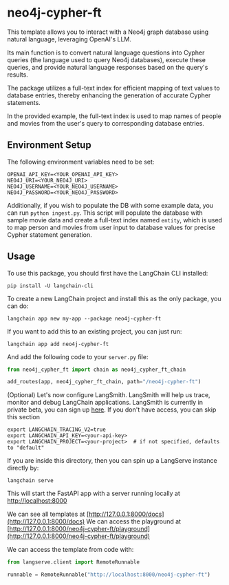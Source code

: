 
# neo4j-cypher-ft

This template allows you to interact with a Neo4j graph database using natural language, leveraging OpenAI's LLM. 

Its main function is to convert natural language questions into Cypher queries (the language used to query Neo4j databases), execute these queries, and provide natural language responses based on the query's results. 

The package utilizes a full-text index for efficient mapping of text values to database entries, thereby enhancing the generation of accurate Cypher statements. 

In the provided example, the full-text index is used to map names of people and movies from the user's query to corresponding database entries.

## Environment Setup

The following environment variables need to be set:

```
OPENAI_API_KEY=<YOUR_OPENAI_API_KEY>
NEO4J_URI=<YOUR_NEO4J_URI>
NEO4J_USERNAME=<YOUR_NEO4J_USERNAME>
NEO4J_PASSWORD=<YOUR_NEO4J_PASSWORD>
```

Additionally, if you wish to populate the DB with some example data, you can run `python ingest.py`.
This script will populate the database with sample movie data and create a full-text index named `entity`, which is used to map person and movies from user input to database values for precise Cypher statement generation.


## Usage

To use this package, you should first have the LangChain CLI installed:

```shell
pip install -U langchain-cli
```

To create a new LangChain project and install this as the only package, you can do:

```shell
langchain app new my-app --package neo4j-cypher-ft
```

If you want to add this to an existing project, you can just run:

```shell
langchain app add neo4j-cypher-ft
```

And add the following code to your `server.py` file:
```python
from neo4j_cypher_ft import chain as neo4j_cypher_ft_chain

add_routes(app, neo4j_cypher_ft_chain, path="/neo4j-cypher-ft")
```

(Optional) Let's now configure LangSmith. 
LangSmith will help us trace, monitor and debug LangChain applications. 
LangSmith is currently in private beta, you can sign up [here](https://smith.langchain.com/). 
If you don't have access, you can skip this section


```shell
export LANGCHAIN_TRACING_V2=true
export LANGCHAIN_API_KEY=<your-api-key>
export LANGCHAIN_PROJECT=<your-project>  # if not specified, defaults to "default"
```

If you are inside this directory, then you can spin up a LangServe instance directly by:

```shell
langchain serve
```

This will start the FastAPI app with a server running locally at 
[http://localhost:8000](http://localhost:8000)

We can see all templates at [http://127.0.0.1:8000/docs](http://127.0.0.1:8000/docs)
We can access the playground at [http://127.0.0.1:8000/neo4j-cypher-ft/playground](http://127.0.0.1:8000/neo4j-cypher-ft/playground)  

We can access the template from code with:

```python
from langserve.client import RemoteRunnable

runnable = RemoteRunnable("http://localhost:8000/neo4j-cypher-ft")
```
